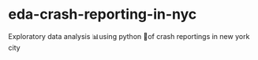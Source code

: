 # eda-crash-reporting-in-nyc
Exploratory data analysis 📊using python 🐍of crash reportings in new york city
